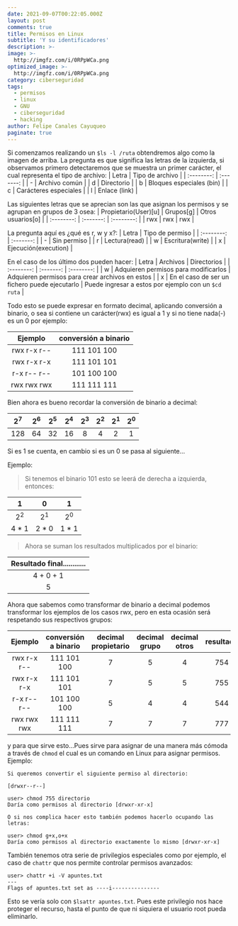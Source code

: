 ```yaml
---
date: 2021-09-07T00:22:05.000Z
layout: post
comments: true
title: Permisos en Linux
subtitle: 'Y su identificadores'
description: >-
image: >-
  http://imgfz.com/i/0RPpWCa.png
optimized_image: >-
  http://imgfz.com/i/0RPpWCa.png
category: ciberseguridad
tags:
  - permisos
  - linux
  - GNU
  - ciberseguridad
  - hacking
author: Felipe Canales Cayuqueo
paginate: true
---
```

Si comenzamos realizando un 	```$ls -l /ruta``` obtendremos algo como la imagen de arriba. La pregunta es que significa las letras de la izquierda, si observamos primero detectaremos que se muestra un primer carácter, el cual representa el tipo de archivo:
| Letra | Tipo de archivo |
| :--------: | :-------: |
| - | Archivo común |
| d | Directorio |
| b | Bloques especiales (bin) |
| c | Carácteres especiales |
| l | Enlace (link) |

Las siguientes letras que se aprecian son las que asignan los permisos y se agrupan en grupos de 3 osea:
| Propietario(User)[u] | Grupos[g] | Otros usuarios[o] |
| :--------: | :-------: | :--------: |
| rwx | rwx | rwx |

La pregunta aquí es ¿qué es r, w y x?:
| Letra | Tipo de permiso |
| :--------: | :-------: |
| - | Sin permiso |
| r | Lectura(read) |
| w | Escritura(write) |
| x | Ejecución(execution) |

En el caso de los último dos pueden hacer:
| Letra | Archivos | Directorios |
| :--------: | :-------: | :--------: |
| w | Adquieren permisos para modificarlos | Adquieren permisos para crear archivos en estos |
| x | En el caso de ser un fichero puede ejecutarlo | Puede ingresar a estos por ejemplo con un ```$cd ruta``` |

Todo esto se puede expresar en formato decimal, aplicando conversión a binario, o sea si contiene un carácter(rwx) es igual a 1 y si no tiene nada(-) es un 0 por ejemplo:

| Ejemplo | conversión a binario |
| :--------: | :-------: |
| rwx r-x r-- | 111 101 100 |
| rwx r-x r-x | 111 101 101 |
| r-x r-- r-- | 101 100 100 |
| rwx rwx rwx | 111 111 111 |

Bien ahora es bueno recordar la conversión de binario a decimal:

| 2<sup>7</sup> | 2<sup>6</sup> | 2<sup>5</sup> | 2<sup>4</sup> | 2<sup>3</sup> | 2<sup>2</sup> | 2<sup>1</sup> | 2<sup>0</sup> |
| :--------: | :-------: | :--------: | :--------: | :--------: | :--------: | :--------: | :--------: |
| 128 | 64 | 32 | 16 | 8 | 4 | 2 | 1 |

Si es 1 se cuenta, en cambio si es un 0 se pasa al siguiente...

Ejemplo:

> Si tenemos el binario  101 esto se leerá de derecha a izquierda, entonces:

| 1 | 0 | 1 |
| :--------: | :-------: | :-------: |
| 2<sup>2</sup> | 2<sup>1</sup> | 2<sup>0</sup> |
| 4 * 1 | 2 * 0 | 1 * 1 |

> Ahora se suman los resultados multiplicados por el binario:

| Resultado final............|
| :--------: |
| 4 + 0 + 1 |
| 5 |

Ahora que sabemos como transformar de binario a decimal podemos transformar los ejemplos de los casos rwx, pero en esta ocasión será respetando sus respectivos grupos:

| Ejemplo | conversión a binario | decimal propietario | decimal grupo | decimal otros | resultado |
| :--------: | :-------: | :-------: | :-------: | :-------: | :-------: |
| rwx r-x r-- | 111 101 100 | 7 | 5 | 4 | 754 |
| rwx r-x r-x | 111 101 101 | 7 | 5 | 5 | 755 |
| r-x r-- r-- | 101 100 100 | 5 | 4 | 4 | 544 |
| rwx rwx rwx | 111 111 111 | 7 | 7 | 7 | 777 |

y para que sirve esto...Pues sirve para asignar de una manera más cómoda a través de ```chmod``` el cual es un comando en Linux para asignar permisos. Ejemplo:
```user
Si queremos convertir el siguiente permiso al directorio:

[drwxr--r--]

user> chmod 755 directorio
Daría como permisos al directorio [drwxr-xr-x]

O si nos complica hacer esto también podemos hacerlo ocupando las letras:

user> chmod g+x,o+x
Daría como permisos al directorio exactamente lo mismo [drwxr-xr-x]
```

También tenemos otra serie de privilegios especiales como por ejemplo, el caso de ```chattr``` que nos permite controlar permisos avanzados:
```user
user> chattr +i -V apuntes.txt
---
Flags of apuntes.txt set as ----i---------------
```
Esto se vería solo con ```$lsattr apuntes.txt```. Pues este privilegio nos hace proteger el recurso, hasta el punto de que ni siquiera el usuario root pueda eliminarlo.

